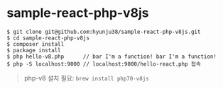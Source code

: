 sample-react-php-v8js
=====================

```
$ git clone git@github.com:hyunju38/sample-react-php-v8js.git
$ cd sample-react-php-v8js
$ composer install
$ package install
$ php hello-v8.php      // bar I'm a function! bar I'm a function!
$ php -S localhost:9000 // localhost:9000/hello-react.php 접속
```

> php-v8 설치 필요: `brew install php70-v8js`
